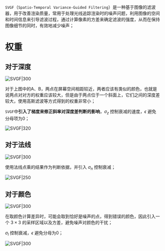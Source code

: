 `SVGF`（`Spatio-Temporal Variance-Guided Filtering`）是一种基于图像的滤波器，用于改善渲染质量，常用于处理光线追踪渲染时的噪声问题，利用图像的空间和时间信息来引导滤波过程，通过计算像素的方差来确定滤波的强度，从而在保持图像细节的同时，有效地减少噪声；
# 权重

## 对于深度

![SVGF|300](https://pic-1315225359.cos.ap-shanghai.myqcloud.com/20230928192118.png)

对于上图中的A、B，两点在屏幕空间相距较近，两者应该有类似的颜色，也就是说两点对对方的权重应该较大，但是由于两点位于一个斜面上，它们之间的深度差较大，使用高斯滤波等方式得到的权重非常小；

`SVGF`中**引入了梯度来修正斜率对深度差判断的影响**，$\sigma_z$ 控制衰减的速度，$\epsilon$ 避免分母项为0；

![SVGF|320](https://pic-1315225359.cos.ap-shanghai.myqcloud.com/20230928192033.png)

## 对于法线

![SVGF|300](https://pic-1315225359.cos.ap-shanghai.myqcloud.com/20230928195245.png)

使用法线点乘的结果作为判断依据，并引入 $\sigma_n$ 控制衰减；

![SVGF|250](https://pic-1315225359.cos.ap-shanghai.myqcloud.com/20230928195413.png)

## 对于颜色

![SVGF|300](https://pic-1315225359.cos.ap-shanghai.myqcloud.com/20230928195528.png)

在取颜色计算差异时，可能会取到恰好是噪声的点，得到错误的颜色，因此引入一个 $3\times 3$ 的采样区域以及方差，避免噪声对颜色的干扰；

$\sigma_l$ 控制衰减，$\epsilon$ 避免分母为0；

![SVGF|300](https://pic-1315225359.cos.ap-shanghai.myqcloud.com/20230928200052.png)
